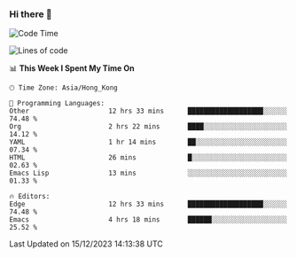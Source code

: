 ### Hi there 👋

<!--
**nicehiro/nicehiro** is a ✨ _special_ ✨ repository because its `README.md` (this file) appears on your GitHub profile.

Here are some ideas to get you started:

- 🔭 I’m currently working on ...
- 🌱 I’m currently learning ...
- 👯 I’m looking to collaborate on ...
- 🤔 I’m looking for help with ...
- 💬 Ask me about ...
- 📫 How to reach me: ...
- 😄 Pronouns: ...
- ⚡ Fun fact: ...
-->

<!--START_SECTION:waka-->
![Code Time](http://img.shields.io/badge/Code%20Time-154%20hrs%2012%20mins-blue)

![Lines of code](https://img.shields.io/badge/From%20Hello%20World%20I%27ve%20Written-2.6%20million%20lines%20of%20code-blue)

📊 **This Week I Spent My Time On** 

```text
🕑︎ Time Zone: Asia/Hong_Kong

💬 Programming Languages: 
Other                    12 hrs 33 mins      ███████████████████░░░░░░   74.48 % 
Org                      2 hrs 22 mins       ████░░░░░░░░░░░░░░░░░░░░░   14.12 % 
YAML                     1 hr 14 mins        ██░░░░░░░░░░░░░░░░░░░░░░░   07.34 % 
HTML                     26 mins             █░░░░░░░░░░░░░░░░░░░░░░░░   02.63 % 
Emacs Lisp               13 mins             ░░░░░░░░░░░░░░░░░░░░░░░░░   01.33 % 

🔥 Editors: 
Edge                     12 hrs 33 mins      ███████████████████░░░░░░   74.48 % 
Emacs                    4 hrs 18 mins       ██████░░░░░░░░░░░░░░░░░░░   25.52 % 
```


 Last Updated on 15/12/2023 14:13:38 UTC
<!--END_SECTION:waka-->
